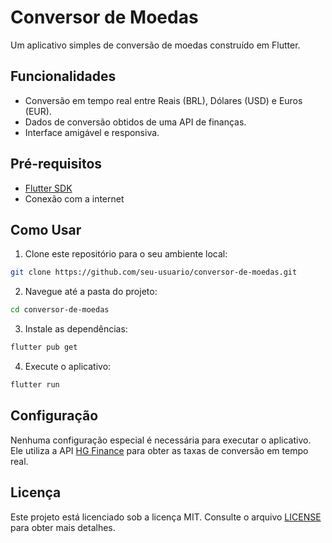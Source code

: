 # Conversor de Moedas

Um aplicativo simples de conversão de moedas construído em Flutter.

## Funcionalidades

- Conversão em tempo real entre Reais (BRL), Dólares (USD) e Euros (EUR).
- Dados de conversão obtidos de uma API de finanças.
- Interface amigável e responsiva.

## Pré-requisitos

- [Flutter SDK](https://flutter.dev/docs/get-started/install)
- Conexão com a internet

## Como Usar

1. Clone este repositório para o seu ambiente local:

```bash
git clone https://github.com/seu-usuario/conversor-de-moedas.git
```

2. Navegue até a pasta do projeto:

```bash
cd conversor-de-moedas
```

3. Instale as dependências:

```bash
flutter pub get
```

4. Execute o aplicativo:

```bash
flutter run
```

## Configuração

Nenhuma configuração especial é necessária para executar o aplicativo. Ele utiliza a API [HG Finance](https://hgbrasil.com/status/finance/) para obter as taxas de conversão em tempo real.

## Licença

Este projeto está licenciado sob a licença MIT. Consulte o arquivo [LICENSE](LICENSE) para obter mais detalhes.
